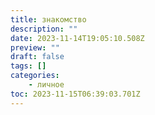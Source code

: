 ```yaml
---
title: знакомство
description: ""
date: 2023-11-14T19:05:10.508Z
preview: ""
draft: false
tags: []
categories:
    - личное
toc: 2023-11-15T06:39:03.701Z
---
```

